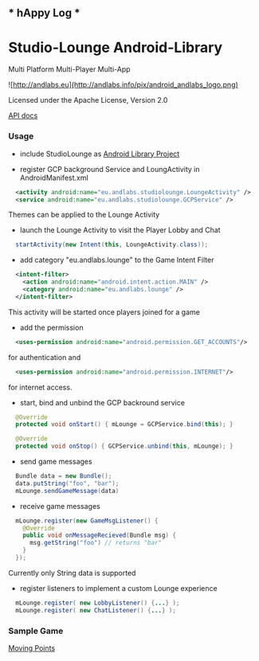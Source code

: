 ##  * hAppy Log * 

# Studio-Lounge Android-Library
Multi Platform
Multi-Player
Multi-App

![http://andlabs.eu](http://andlabs.info/pix/android_andlabs_logo.png)

Licensed under the Apache License, Version 2.0

[API docs](http://andlabs-git.github.com/studio-lounge-droid/docs/index.html)

### Usage

  * include StudioLounge as [Android Library Project](http://developer.android.com/tools/projects/index.html)
  
  * register GCP background Service and LoungActivity in AndroidManifest.xml
  ```Xml
    <activity android:name="eu.andlabs.studiolounge.LoungeActivity" />
    <service android:name="eu.andlabs.studiolounge.GCPService" />
  ```
  Themes can be applied to the Lounge Activity

  * launch the Lounge Activity to visit the Player Lobby and Chat
  ```Java
    startActivity(new Intent(this, LoungeActivity.class));
  ```

  * add category "eu.andlabs.lounge" to the Game Intent Filter
  ```Xml
    <intent-filter>
      <action android:name="android.intent.action.MAIN" />
      <category android:name="eu.andlabs.lounge" />
    </intent-filter>
  ```
  This activity will be started once players joined for a game

  * add the permission 
  ```Xml
    <uses-permission android:name="android.permission.GET_ACCOUNTS"/>
  ```
  for authentication and
  ```Xml
    <uses-permission android:name="android.permission.INTERNET"/>
  ```
  for internet access. 

  * start, bind and unbind the GCP backround service
  ```Java
    @Override
    protected void onStart() { mLounge = GCPService.bind(this); }

    @Override
    protected void onStop() { GCPService.unbind(this, mLounge); }
  ```

  * send game messages
  ```Java
    Bundle data = new Bundle();
    data.putString("foo", "bar");
    mLounge.sendGameMessage(data)
  ```

  * receive game messages
  ```Java
    mLounge.register(new GameMsgListener() {                
      @Override
      public void onMessageRecieved(Bundle msg) {
        msg.getString("foo") // returns "bar"
      }
    });
  ```

  Currently only String data is supported

  * register listeners to implement a custom Lounge experience
  ```Java
    mLounge.register( new LobbyListener() {...} );
    mLounge.register( new ChatListener() {...} );
  ```

### Sample Game
  [Moving Points](https://github.com/ANDLABS-Git/points)
